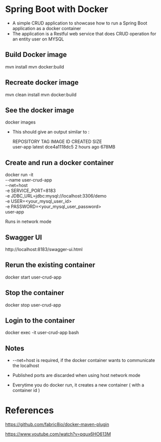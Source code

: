 
# Spring Boot with Docker

* A simple CRUD application to showcase how to run a Spring Boot application as a docker container
* The application is a Restful web service that does CRUD operation for an entity user on MYSQL 
	
## Build Docker image

mvn install
mvn docker:build

## Recreate docker image 

mvn clean install
mvn docker:build

## See the docker image

docker images

* This should give an output similar to :
	
	REPOSITORY          TAG                 IMAGE ID            CREATED             SIZE   
        user-app            latest              dce4a1118dc5        2 hours ago         678MB

## Create and run a docker container 

docker run -it \
--name user-crud-app \
--net=host \
-e SERVICE_PORT=8183 \
-e JDBC_URL=jdbc:mysql://localhost:3306/demo \
-e USER=<your_mysql_user_id> \
-e PASSWORD=<your_mysql_user_password> \
user-app 

 Runs in network mode 

## Swagger UI

http://localhost:8183/swagger-ui.html

## Rerun the existing container

docker start user-crud-app

## Stop the container

docker stop user-crud-app

## Login to the container

docker exec -it user-crud-app bash

## Notes

* --net=host is required, if the docker container wants to communicate 
  the localhost

* Published ports are discarded when using host network mode 

* Everytime you do docker run, it creates a new container ( with a container id ) 

References
==========
https://github.com/fabric8io/docker-maven-plugin    

https://www.youtube.com/watch?v=pqux6HO613M


